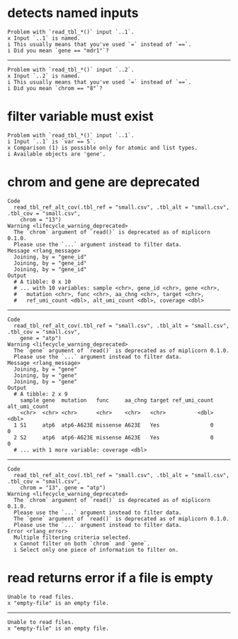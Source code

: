 # detects named inputs

    Problem with `read_tbl_*()` input `..1`.
    x Input `..1` is named.
    i This usually means that you've used `=` instead of `==`.
    i Did you mean `gene == "mdr1"`?

---

    Problem with `read_tbl_*()` input `..2`.
    x Input `..2` is named.
    i This usually means that you've used `=` instead of `==`.
    i Did you mean `chrom == "8"`?

# filter variable must exist

    Problem with `read_tbl_*()` input `..1`.
    i Input `..1` is `var == 5`.
    x Comparison (1) is possible only for atomic and list types.
    i Available objects are 'gene'.

# chrom and gene are deprecated

    Code
      read_tbl_ref_alt_cov(.tbl_ref = "small.csv", .tbl_alt = "small.csv", .tbl_cov = "small.csv",
        chrom = "13")
    Warning <lifecycle_warning_deprecated>
      The `chrom` argument of `read()` is deprecated as of miplicorn 0.1.0.
      Please use the `...` argument instead to filter data.
    Message <rlang_message>
      Joining, by = "gene_id"
      Joining, by = "gene_id"
      Joining, by = "gene_id"
    Output
      # A tibble: 0 x 10
      # ... with 10 variables: sample <chr>, gene_id <chr>, gene <chr>,
      #   mutation <chr>, func <chr>, aa_chng <chr>, target <chr>,
      #   ref_umi_count <dbl>, alt_umi_count <dbl>, coverage <dbl>

---

    Code
      read_tbl_ref_alt_cov(.tbl_ref = "small.csv", .tbl_alt = "small.csv", .tbl_cov = "small.csv",
        gene = "atp")
    Warning <lifecycle_warning_deprecated>
      The `gene` argument of `read()` is deprecated as of miplicorn 0.1.0.
      Please use the `...` argument instead to filter data.
    Message <rlang_message>
      Joining, by = "gene"
      Joining, by = "gene"
      Joining, by = "gene"
    Output
      # A tibble: 2 x 9
        sample gene  mutation   func     aa_chng target ref_umi_count alt_umi_count
        <chr>  <chr> <chr>      <chr>    <chr>   <chr>          <dbl>         <dbl>
      1 S1     atp6  atp6-A623E missense A623E   Yes                0             0
      2 S2     atp6  atp6-A623E missense A623E   Yes                0             0
      # ... with 1 more variable: coverage <dbl>

---

    Code
      read_tbl_ref_alt_cov(.tbl_ref = "small.csv", .tbl_alt = "small.csv", .tbl_cov = "small.csv",
        chrom = "13", gene = "atp")
    Warning <lifecycle_warning_deprecated>
      The `chrom` argument of `read()` is deprecated as of miplicorn 0.1.0.
      Please use the `...` argument instead to filter data.
      The `gene` argument of `read()` is deprecated as of miplicorn 0.1.0.
      Please use the `...` argument instead to filter data.
    Error <rlang_error>
      Multiple filtering criteria selected.
      x Cannot filter on both `chrom` and `gene`.
      i Select only one piece of information to filter on.

# read returns error if a file is empty

    Unable to read files.
    x "empty-file" is an empty file.

---

    Unable to read files.
    x "empty-file" is an empty file.

